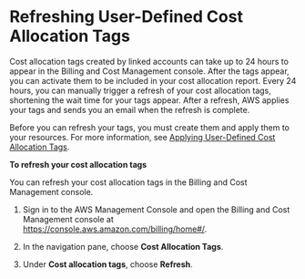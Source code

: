 # Refreshing User\-Defined Cost Allocation Tags<a name="refresh-cost-alloc-tags"></a>

Cost allocation tags created by linked accounts can take up to 24 hours to appear in the Billing and Cost Management console\. After the tags appear, you can activate them to be included in your cost allocation report\. Every 24 hours, you can manually trigger a refresh of your cost allocation tags, shortening the wait time for your tags appear\. After a refresh, AWS applies your tags and sends you an email when the refresh is complete\. 

Before you can refresh your tags, you must create them and apply them to your resources\. For more information, see [Applying User\-Defined Cost Allocation Tags](custom-tags.md#allocation-how)\.<a name="trigger-tag-refresh"></a>

**To refresh your cost allocation tags**

You can refresh your cost allocation tags in the Billing and Cost Management console\.

1. Sign in to the AWS Management Console and open the Billing and Cost Management console at [https://console\.aws\.amazon\.com/billing/home\#/](https://console.aws.amazon.com/billing/home)\.

1. In the navigation pane, choose **Cost Allocation Tags**\.

1. Under **Cost allocation tags**, choose **Refresh**\.
